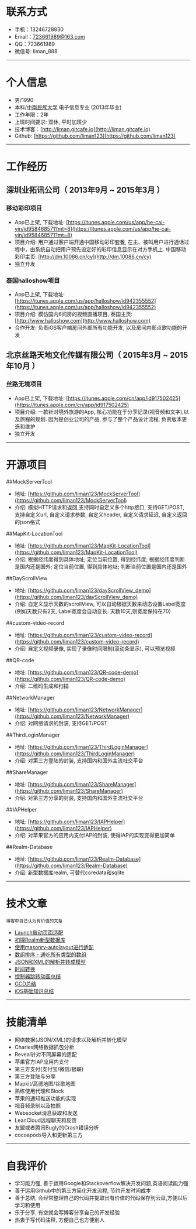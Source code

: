 # 联系方式

- 手机：13246728830
- Email：723661989@163.com 
- QQ：723661989
- 微信号: liman_888

---

# 个人信息

 - 男/1990 
 - 本科/[中南民族大学](http://www.scuec.edu.cn/) 电子信息专业 (2013年毕业)
 - 工作年限：2年
 - 上班时间要求: 双休, 平时加班少
 - 技术博客：[http://liman.gitcafe.io](http://liman.gitcafe.io)
 - Github:  [https://github.com/liman123](https://github.com/liman123)

---

# 工作经历

## 深圳业拓讯公司（ 2013年9月 ~ 2015年3月 ）
### 移动彩印项目 

- App已上架, 下载地址: [https://itunes.apple.com/us/app/he-cai-yin/id958468571?mt=8](https://itunes.apple.com/us/app/he-cai-yin/id958468571?mt=8)
- 项目介绍: 用户通过客户端开通中国移动彩印套餐, 在主、被叫用户进行通话过程中，由系统自动把用户预先设定好的彩印信息显示在对方手机上. 中国移动彩印主页: [http://dm.10086.cn/cy](http://dm.10086.cn/cy)
- 独立开发

### 泰国halloshow项目 
- App已上架, 下载地址: [https://itunes.apple.com/us/app/halloshow/id942355552](https://itunes.apple.com/us/app/halloshow/id942355552)
- 项目介绍: 模仿国内6间房的视频直播项目, 泰国主页: [http://www.halloshow.com](http://www.halloshow.com)
- 合作开发: 负责iOS客户端房间外部所有功能开发, 以及房间内部点歌功能的开发

## 北京丝路天地文化传媒有限公司（ 2015年3月 ~ 2015年10月 ）
### 丝路无境项目 
- App已上架, 下载地址: [https://itunes.apple.com/cn/app/id917502425](https://itunes.apple.com/cn/app/id917502425)
- 项目介绍: 一款针对境外旅游的App, 核心功能在于分享记录(视音频和文字),以及旅程的规划. 因为是创业公司的产品, 参与了整个产品设计流程, 负责版本更迭和维护
- 独立开发

---

# 开源项目

##MockServerTool
- 地址: [https://github.com/liman123/MockServerTool](https://github.com/liman123/MockServerTool) 
- 介绍: 模拟HTTP请求和返回,支持同时自定义多个http接口, 支持GET/POST, 支持自定义url, 自定义请求参数, 自定义header, 自定义请求延迟, 自定义返回的json格式

##MapKit-LocationTool
- 地址: [https://github.com/liman123/MapKit-LocationTool](https://github.com/liman123/MapKit-LocationTool)
- 介绍: 根据经纬度得到具体地址; 定位当前位置, 得到经纬度; 根据经纬度判断是国内还是国外; 定位当前位置, 得到具体地址; 判断当前位置是国内还是国外

##DayScrollView
- 地址: [https://github.com/liman123/dayScrollView_demo](https://github.com/liman123/dayScrollView_demo) 
- 介绍: 自定义显示天数的scrollView, 可以自动根据天数来动态设置Label宽度 (例如天数只有2天, Label宽度会自动变长. 天数10天,则宽度保持在70)

##custom-video-record
- 地址: [https://github.com/liman123/custom-video-record](https://github.com/liman123/custom-video-record) 
- 介绍: 自定义视频录像, 实现了录像时间限制(滚动条显示), 可以预览视频

##QR-code
- 地址: [https://github.com/liman123/QR-code-demo](https://github.com/liman123/QR-code-demo) 
- 介绍: 二维码生成和扫描

##NetworkManager
- 地址: [https://github.com/liman123/NetworkManager](https://github.com/liman123/NetworkManager) 
- 介绍: 对网络请求的封装, 支持GET/POST

##ThirdLoginManager
-  地址: [https://github.com/liman123/ThirdLoginManager](https://github.com/liman123/ThirdLoginManager)
- 介绍: 对第三方登陆的封装, 支持国内和国外主流社交平台

##ShareManager
- 地址: [https://github.com/liman123/ShareManager](https://github.com/liman123/ShareManager)
- 介绍: 对第三方分享的封装, 支持国内和国外主流社交平台

##IAPHelper 
- 地址: [https://github.com/liman123/IAPHelper](https://github.com/liman123/IAPHelper)
- 介绍: 对苹果官方的应用内支付IAP的封装, 使得IAP的实现变得更加简单

##Realm-Database
- 地址: [https://github.com/liman123/Realm-Database](https://github.com/liman123/Realm-Database)
- 介绍: 新型数据库realm, 可替代coredata和sqlite

---

# 技术文章
`博客中自己认为有价值的文章`

- [Launch启动页面适配](http://liman.gitcafe.io/2015/02/26/Launch%E5%90%AF%E5%8A%A8%E9%A1%B5%E9%9D%A2%E9%80%82%E9%85%8D/)
- [初探Realm新型数据库](http://liman.gitcafe.io/2015/02/11/%E5%88%9D%E6%8E%A2realm%E6%96%B0%E5%9E%8B%E6%95%B0%E6%8D%AE%E5%BA%93/)
- [使用masonry-autolayout进行适配 ](http://liman.gitcafe.io/2015/01/20/%E4%BD%BF%E7%94%A8masonry-autolayout%E8%BF%9B%E8%A1%8C%E9%80%82%E9%85%8D/)
- [数组排序 - 通吃所有类型的数组](http://liman.gitcafe.io/2014/12/21/%E6%95%B0%E7%BB%84%E6%8E%92%E5%BA%8F-%E9%80%9A%E5%90%83%E6%89%80%E6%9C%89%E7%B1%BB%E5%9E%8B%E7%9A%84%E6%95%B0%E7%BB%84/)
- [JSON和XML的解析并转成模型](http://liman.gitcafe.io/2015/01/11/JSON%E5%92%8CXML%E7%9A%84%E8%A7%A3%E6%9E%90%E5%B9%B6%E8%BD%AC%E6%88%90%E6%A8%A1%E5%9E%8B/)
- [时间转换](http://liman.gitcafe.io/2015/08/17/%E6%97%B6%E9%97%B4%E8%BD%AC%E6%8D%A2/)
- [控制器跳转动画总结](http://liman.gitcafe.io/2014/06/30/%E6%8E%A7%E5%88%B6%E5%99%A8%E8%B7%B3%E8%BD%AC%E5%8A%A8%E7%94%BB%E6%80%BB%E7%BB%93/)
- [GCD总结](http://liman.gitcafe.io/2015/10/21/GCD%E6%80%BB%E7%BB%93/)
- [iOS基础知识总结](http://liman.gitcafe.io/2015/03/04/iOS%E5%9F%BA%E7%A1%80%E7%9F%A5%E8%AF%86%E6%80%BB%E7%BB%93/)

---

# 技能清单
- 网络数据(JSON/XML)的请求以及解析并转化模型
- Charles网络数据抓包分析
- Reveal针对不同屏幕的适配
- 苹果官方IAP应用内支付
- 第三方支付(支付宝/微信/银联)
- 第三方登陆与分享
- Mapkit/高德地图/谷歌地图
- 熟练使用代理和Block
- 苹果的通知推送功能的实现
- 视音频录制以及拍照
- Websocket消息获取和发送
- LeanCloud远程聊天和反馈
- 友盟或者腾讯Bugly的Crash错误分析
- cocoapods导入和更新第三方

---

# 自我评价
- 学习能力强, 善于运用Google和Stackoverflow解决开发问题,英语阅读能力强
- 善于运用Github中的第三方简化开发流程, 节约开发时间成本
- 善于总结, 会经常整理自己的代码并提取出有价值的代码保存到云盘,方便以后学习和使用
- 乐于分享, 有空就会写博客分享自己的开发经验
- 热衷于写代码注释, 方便自己也方便别人
